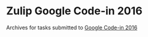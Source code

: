 # Zulip Google Code-in 2016

Archives for tasks submitted to [Google Code-in 2016](https://codein.withgoogle.com/archive/2016/)

